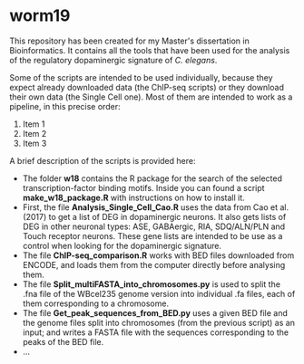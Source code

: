 # worm19
This repository has been created for my Master's dissertation in Bioinformatics. It contains all the tools that have been used for the analysis of the regulatory dopaminergic signature of *C. elegans*.

Some of the scripts are intended to be used individually, because they expect already downloaded data (the ChIP-seq scripts) or they download their own data (the Single Cell one). Most of them are intended to work as a pipeline, in this precise order:
1. Item 1
2. Item 2
3. Item 3

A brief description of the scripts is provided here:
- The folder **w18** contains the R package for the search of the selected transcription-factor binding motifs. Inside you can found a script **make_w18_package.R** with instructions on how to install it.
- First, the file **Analysis_Single_Cell_Cao.R** uses the data from Cao et al. (2017) to get a list of DEG in dopaminergic neurons. It also gets lists of DEG in other neuronal types: ASE, GABAergic, RIA, SDQ/ALN/PLN and Touch receptor neurons. These gene lists are intended to be use as a control when looking for the dopaminergic signature.
- The file **ChIP-seq_comparison.R** works with BED files downloaded from ENCODE, and loads them from the computer directly before analysing them.
- The file **Split_multiFASTA_into_chromosomes.py** is used to split the .fna file of the WBcel235 genome version into individual .fa files, each of them corresponding to a chromosome.
- The file **Get_peak_sequences_from_BED.py** uses a given BED file and the genome files split into chromosomes (from the previous script) as an input; and writes a FASTA file with the sequences corresponding to the peaks of the BED file.
- ...
